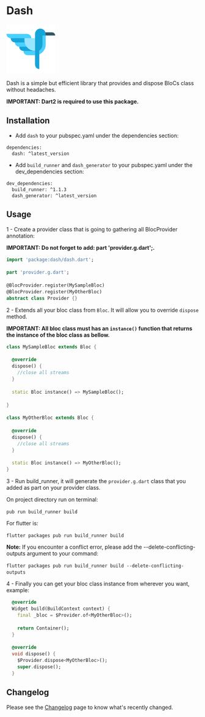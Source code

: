 # Dash

![Logo](https://raw.githubusercontent.com/ViniciusSossela/dash/master/dash/img/logo_dash.png)

Dash is a simple but efficient library that provides and dispose BloCs class without headaches.

**IMPORTANT: Dart2 is required to use this package.**


## Installation

- Add `dash` to your pubspec.yaml under the dependencies section:

```
dependencies:
  dash: ^latest_version
```

- Add `build_runner` and `dash_generator` to your pubspec.yaml under the dev_dependencies section:

```
dev_dependencies:
  build_runner: ^1.1.3
  dash_generator: ^latest_version
```


## Usage

1 - Create a provider class that is going to gathering all BlocProvider annotation:

**IMPORTANT: Do not forget to add: part 'provider.g.dart';.**

```dart
import 'package:dash/dash.dart';

part 'provider.g.dart';

@BlocProvider.register(MySampleBloc)
@BlocProvider.register(MyOtherBloc)
abstract class Provider {}

```


2 - Extends all your bloc class from `Bloc`. It will allow you to override `dispose` method.

**IMPORTANT: All bloc class must has an `instance()` function that returns the instance of the bloc class as bellow.**


```dart
class MySampleBloc extends Bloc {

  @override
  dispose() {
    //close all streams
  }

  static Bloc instance() => MySampleBloc();
  
}

class MyOtherBloc extends Bloc {

  @override
  dispose() {
    //close all streams
  }

  static Bloc instance() => MyOtherBloc();
}
```


3 - Run build_runner, it will generate the `provider.g.dart` class that you added as part on your provider class.

On project directory run on terminal: 

`pub run build_runner build`

For flutter is:

`flutter packages pub run build_runner build`


**Note:** If you encounter a conflict error, please add the --delete-conflicting-outputs argument to your command:

`flutter packages pub run build_runner build --delete-conflicting-outputs`


4 - Finally you can get your bloc class instance from wherever you want, example:

```dart
  @override
  Widget build(BuildContext context) {
    final _bloc = $Provider.of<MyOtherBloc>();

    return Container();
  }

  @override
  void dispose() {
    $Provider.dispose<MyOtherBloc>();
    super.dispose();
  }
```

## Changelog

Please see the [Changelog](https://github.com/ViniciusSossela/dash/blob/master/dash/CHANGELOG.md) page to know what's recently changed.